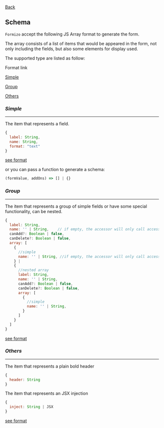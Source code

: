 [Back](../README.md)
## **Schema**

`Formizo` accept the following JS Array format to generate the form.

The array consists of a list of items that would be appeared in the form, not only including the fields, but also some elements for display used.

The supported type are listed as follow:

Format link

[Simple](./field.md)

[Group](./group.md)

[Others](./others.md)

### ***Simple***
---
The item that represents a field.

```jsx
{
  label: String,
  name: String,
  format: "text" 
}
```
[see format](./field.md)
<br/>

or you can pass a function to generate a schema:

```jsx
(formValue, addOns) => [] | {}
```

### ***Group***
---
The item that represents a group of simple fields or have some special functionality, can be nested.
```jsx
{
  label: String,
  name: '' | String,    // if empty, the accessor will only call accessor.{n}
  canAdd?: Boolean | false,
  canDelete?: Boolean | false,
  array: [
    {
      //simple
      name: '' | String, //if empty, the accessor will only call accessor.n
    } | 
    {
      //nested array
      label: String,
      name: '' | String,    
      canAdd?: Boolean | false,
      canDelete?: Boolean | false,
      array: [
        {
          //simple
          name: '' | String, 
        }
      ]
    }
  ]
}
```
[see format](./others.md)
<br/>

### ***Others***
---
The item that represents a plain bold header

 ```jsx
 {
   header: String
 }
 ```

 The item that represents an JSX injection

 ```jsx
 {
   inject: String | JSX
 }
 ```
[see format](./others.md)
